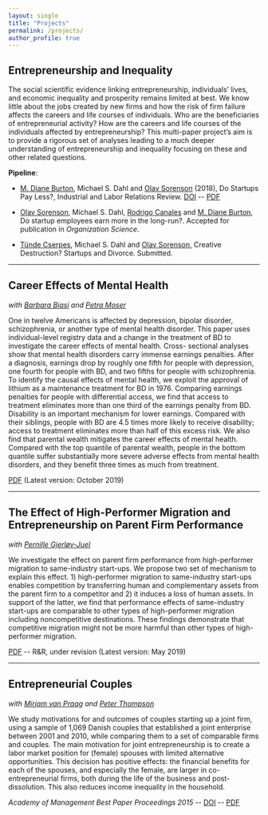 ```yaml
---
layout: single
title: "Projects"
permalink: /projects/
author_profile: true
---
```


## Entrepreneurship and Inequality

The social scientific evidence linking entrepreneurship, individuals’ lives, and economic inequality and prosperity remains limited at best. We know little about the jobs created by new firms and how the risk of firm failure affects the careers and life courses of individuals. Who are the beneficiaries of entrepreneurial activity? How are the careers and life courses of the individuals affected by entrepreneurship? This multi-paper project’s aim is to provide a rigorous set of analyses leading to a much deeper understanding of entrepreneurship and inequality focusing on these and other related questions.

__Pipeline__:

  * [M. Diane Burton](https://scholar.google.com/citations?user=dreTJDYAAAAJ&hl=da), Michael S. Dahl and [Olav Sorenson](http://www.olavsorenson.net) (2018), Do Startups Pay Less?, Industrial and Labor Relations Review. [DOI](https://doi.org/10.1177/0019793917747240) -- [PDF](https://files.msdahl.com/Publications/Burton-etal-2018-ILRR.pdf)

  * [Olav Sorenson](http://www.olavsorenson.net), Michael S. Dahl, [Rodrigo Canales](https://scholar.google.com/citations?user=TUt5VNMAAAAJ&hl=en) and [M. Diane Burton](https://scholar.google.com/citations?user=dreTJDYAAAAJ&hl=da), Do startup employees earn more in the long-run?. Accepted for publication in *Organization Science*.

  * [Tünde Cserpes](https://www.tundecserpes.com/), Michael S. Dahl and [Olav Sorenson](http://www.olavsorenson.net), Creative Destruction? Startups and Divorce. Submitted.

___

## Career Effects of Mental Health

*with [Barbara Biasi](https://www.barbarabiasi.com) and [Petra Moser](https://www.petramoser.net)*

One in twelve Americans is affected by depression, bipolar disorder, schizophrenia, or another type of mental health disorder. This paper uses individual-level registry data and a change in the treatment of BD to investigate the career effects of mental health. Cross- sectional analyses show that mental health disorders carry immense earnings penalties. After a diagnosis, earnings drop by roughly one fifth for people with depression, one fourth for people with BD, and two fifths for people with schizophrenia. To identify the causal effects of mental health, we exploit the approval of lithium as a maintenance treatment for BD in 1976. Comparing earnings penalties for people with differential access, we find that access to treatment eliminates more than one third of the earnings penalty from BD. Disability is an important mechanism for lower earnings. Compared with their siblings, people with BD are 4.5 times more likely to receive disability; access to treatment eliminates more than half of this excess risk. We also find that parental wealth mitigates the career effects of mental health. Compared with the top quantile of parental wealth, people in the bottom quantile suffer substantially more severe adverse effects from mental health disorders, and they benefit three times as much from treatment.

[PDF](https://files.msdahl.com/WorkingPapers/bip191011_FINAL.pdf) (Latest version: October 2019)

___

## The Effect of High-Performer Migration and Entrepreneurship on Parent Firm Performance

*with [Pernille Gjerløv-Juel](https://vbn.aau.dk/en/persons/116672)*

We investigate the effect on parent firm performance from high-performer migration to same-industry start-ups. We propose two set of mechanism to explain this effect. 1) high-performer migration to same-industry start-ups enables competition by transferring human and complementary assets from the parent firm to a competitor and 2) it induces a loss of human assets. In support of the latter, we find that performance effects of same-industry start-ups are comparable to other types of high-performer migration including noncompetitive destinations. These findings demonstrate that competitive migration might not be more harmful than other types of high-performer migration.

[PDF](https://files.msdahl.com/WorkingPapers/HighPerformers_2019.pdf) -- R&R, under revision (Latest version: May 2019)

___

## Entrepreneurial Couples

*with [Mirjam van Praag](https://scholar.google.com/citations?user=_DG87ikAAAAJ&hl=da) and [Peter Thompson](https://scholar.google.com/citations?user=JfUVbEsAAAAJ&hl=da)*

We study motivations for and outcomes of couples starting up a joint firm, using a sample of 1,069 Danish couples that established a joint enterprise between 2001 and 2010, while comparing them to a set of comparable firms and couples. The main motivation for joint entrepreneurship is to create a labor market position for (female) spouses with limited alternative opportunities. This decision has positive effects: the financial benefits for each of the spouses, and especially the female, are larger in co-entrepreneurial firms, both during the life of the business and post-dissolution. This also reduces income inequality in the household.

_Academy of Management Best Paper Proceedings 2015_ -- [DOI](https://dx.doi.org/10.5465/AMBPP.2015.204) -- [PDF](https://files.msdahl.com/Publications/Dahl-VanPraag-Thompson-2015-AOM.pdf)



